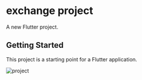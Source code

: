 
# exchange project

A new Flutter project.

## Getting Started

This project is a starting point for a Flutter application.

![project](https://s2.uupload.ir/files/simulator_screen_recording_-_iphone_14_pro_-_2023-03-10_at_16.14.36_g8ky.gif)




